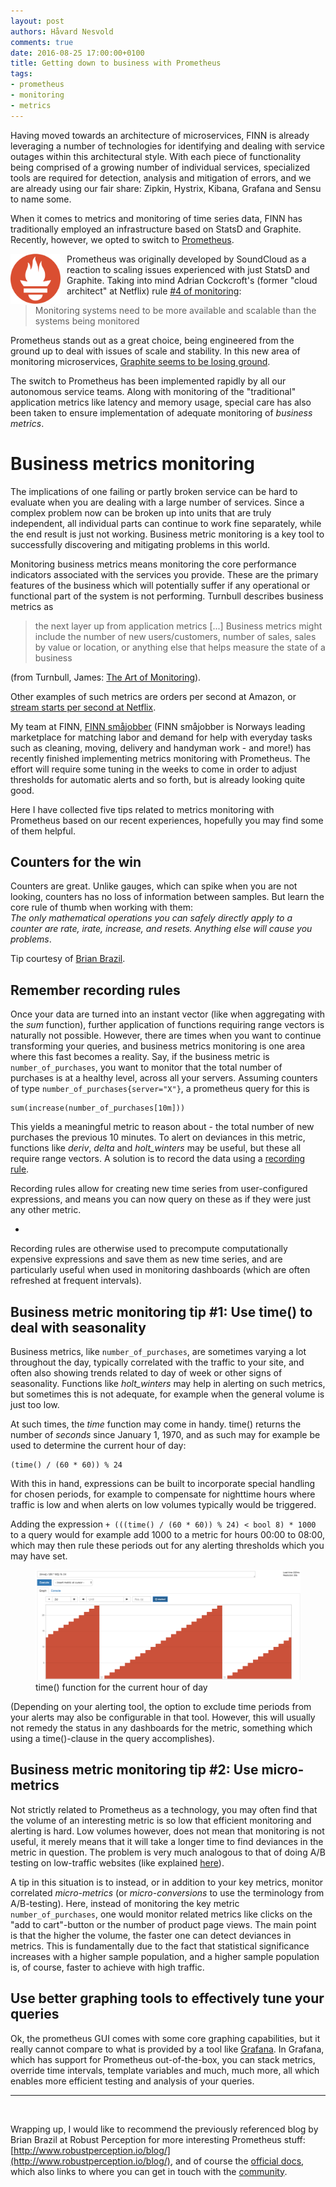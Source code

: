 ```yaml
---
layout: post
authors: Håvard Nesvold
comments: true
date: 2016-08-25 17:00:00+0100
title: Getting down to business with Prometheus
tags:
- prometheus
- monitoring
- metrics
---
```


Having moved towards an architecture of microservices, FINN is already leveraging a number of technologies for identifying and dealing with service outages within this architectural style.
With each piece of functionality being comprised of a growing number of individual services, specialized tools are required for detection, analysis and mitigation of errors, and we are already using our fair share: Zipkin, Hystrix, Kibana, Grafana and Sensu to name some.

When it comes to metrics and monitoring of time series data, FINN has traditionally employed an infrastructure based on StatsD and Graphite.
Recently, however, we opted to switch to [Prometheus](https://prometheus.io/).

<img width="80" src="/images/2016-08-18-down-to-business-with-prometheus/prometheus.png" alt="Prometheus logo" align="left" style="padding-right: 10px"/>

Prometheus was originally developed by SoundCloud as a reaction to scaling issues experienced with just StatsD and Graphite.
Taking into mind Adrian Cockcroft's (former "cloud architect" at Netflix) rule [#4 of monitoring](http://www.slideshare.net/adriancockcroft/gluecon-monitoring-microservices-and-containers-a-challenge):


> Monitoring systems need to be more available and scalable than the systems being monitored

Prometheus stands out as a great choice, being engineered from the ground up to deal with issues of scale and stability.
In this new area of monitoring microservices, [Graphite seems to be losing ground](https://www.vividcortex.com/blog/2015/11/05/nobody-loves-graphite-anymore/).

The switch to Prometheus has been implemented rapidly by all our autonomous service teams. Along with monitoring of the "traditional" application metrics like latency and memory usage, special care has also been taken to ensure implementation of adequate monitoring of *business metrics*.

# Business metrics monitoring

The implications of one failing or partly broken service can be hard to evaluate when you are dealing with a large number of services. Since a complex problem now can be broken up into units that are truly independent, all individual parts can continue to work fine separately, while the end result is just not working. Business metric monitoring is a key tool to successfully discovering and mitigating problems in this world.

Monitoring business metrics means monitoring the core performance indicators associated with the services you provide. These are the primary features of the business which will potentially suffer if any operational or functional part of the system is not performing.
Turnbull describes business metrics as

> the next layer up from application metrics [...] Business metrics might include the number of new users/customers, number of sales, sales by value or location, or anything else that helps measure the state of a business
 
(from Turnbull, James: [The Art of Monitoring](https://www.artofmonitoring.com/)).

Other examples of such metrics are orders per second at Amazon, or [stream starts per second at Netflix](http://techblog.netflix.com/2015/02/sps-pulse-of-netflix-streaming.html).

My team at FINN, [FINN småjobber](http://www.finn.no/smajobber/) (FINN småjobber is Norways leading marketplace for matching labor and demand for help with everyday tasks such as cleaning, moving, delivery and handyman work - and more!) has recently finished implementing metrics monitoring with Prometheus. The effort will require some tuning in the weeks to come in order to adjust thresholds for automatic alerts and so forth, but is already looking quite good.

Here I have collected five tips related to metrics monitoring with Prometheus based on our recent experiences, hopefully you may find some of them helpful.

## Counters for the win

Counters are great. Unlike gauges, which can spike when you are not looking, counters has no loss of information between samples.
But learn the core rule of thumb when working with them:<br>
*The only mathematical operations you can safely directly apply to a counter are rate, irate, increase, and resets. Anything else will cause you problems*.

Tip courtesy of [Brian Brazil](http://www.robustperception.io/rate-then-sum-never-sum-then-rate/).

## Remember recording rules

Once your data are turned into an instant vector (like when aggregating with the *sum* function), further application of functions requiring range vectors is naturally not possible. However, there are times when you want to continue transforming your queries, and business metrics monitoring is one area where this fast becomes a reality. Say, if the business metric is `number_of_purchases`, you want to monitor that the total number of purchases is at a healthy level, across all your servers. Assuming counters of type `number_of_purchases{server="X"}`, a prometheus query for this is

```
sum(increase(number_of_purchases[10m]))
```

This yields a meaningful metric to reason about - the total number of new purchases the previous 10 minutes. 
To alert on deviances in this metric, functions like _deriv_, _delta_ and _holt_winters_ may be useful, but these all require range vectors.
A solution is to record the data using a [recording rule](https://prometheus.io/docs/querying/rules/).

Recording rules allow for creating new time series from user-configured expressions, and means you can now query on these as if they were just any other metric.

-

Recording rules are otherwise used to precompute computationally expensive expressions and save them as new time series, and are particularly useful when used in monitoring dashboards (which are often refreshed at frequent intervals).

## Business metric monitoring tip #1: Use time() to deal with seasonality

Business metrics, like `number_of_purchases`, are sometimes varying a lot throughout the day, typically correlated with the traffic to your site, and often also showing trends related to day of week or other signs of seasonality. Functions like _holt_winters_ may help in alerting on such metrics, but sometimes this is not adequate, for example when the general volume is just too low.

At such times, the _time_ function may come in handy. time() returns the number of *seconds* since January 1, 1970, and as such may for example be used to determine the current hour of day:

```
(time() / (60 * 60)) % 24
```

With this in hand, expressions can be built to incorporate special handling for chosen periods, for example to compensate for nighttime hours where traffic is low and when alerts on low volumes typically would be triggered.

Adding the expression `+ (((time() / (60 * 60)) % 24) < bool 8) * 1000` to a query would for example add 1000 to a metric for hours 00:00 to 08:00, which may then rule these periods out for any alerting thresholds which you may have set.

<figure>
    <img src="/images/2016-08-18-down-to-business-with-prometheus/time_function.png" alt="Time function used to represent hour of day"/>
    <figcaption>time() function for the current hour of day</figcaption>
</figure>

(Depending on your alerting tool, the option to exclude time periods from your alerts may also be configurable in that tool. However, this will usually not remedy the status in any dashboards for the metric, something which using a time()-clause in the query accomplishes).

## Business metric monitoring tip #2: Use micro-metrics

Not strictly related to Prometheus as a technology, you may often find that the volume of an interesting metric is so low that efficient monitoring and alerting is hard. Low volumes however, does not mean that monitoring is not useful, it merely means that it will take a longer time to find deviances in the metric in question. The problem is very much analogous to that of doing A/B testing on low-traffic websites (like explained [here](https://help.optimizely.com/Set_Up_Optimizely/Testing_on_low-traffic_websites)).

A tip in this situation is to instead, or in addition to your key metrics, monitor correlated *micro-metrics* (or *micro-conversions* to use the terminology from A/B-testing).
Here, instead of monitoring the key metric `number_of_purchases`, one would monitor related metrics like clicks on the "add to cart"-button or the number of product page views. The main point is that the higher the volume, the faster one can detect deviances in metrics. This is fundamentally due to the fact that statistical significance increases with a higher sample population, and a higher sample population is, of course, faster to achieve with high traffic.

## Use better graphing tools to effectively tune your queries

Ok, the prometheus GUI comes with some core graphing capabilities, but it really cannot compare to what is provided by a tool like [Grafana](http://grafana.org/). In Grafana, which has support for Prometheus out-of-the-box, you can stack metrics, override time intervals, template variables and much, much more, all which enables more efficient testing and analysis of your queries.


****
<br>

Wrapping up, I would like to recommend the previously referenced blog by Brian Brazil at Robust Perception for more interesting Prometheus stuff: [http://www.robustperception.io/blog/](http://www.robustperception.io/blog/), and of course the [official docs](https://prometheus.io/docs/introduction/overview/), which also links to where you can get in touch with the [community](https://prometheus.io/community/).
